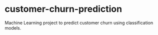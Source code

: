 # customer-churn-prediction
Machine Learning project to predict customer churn using classification models.
